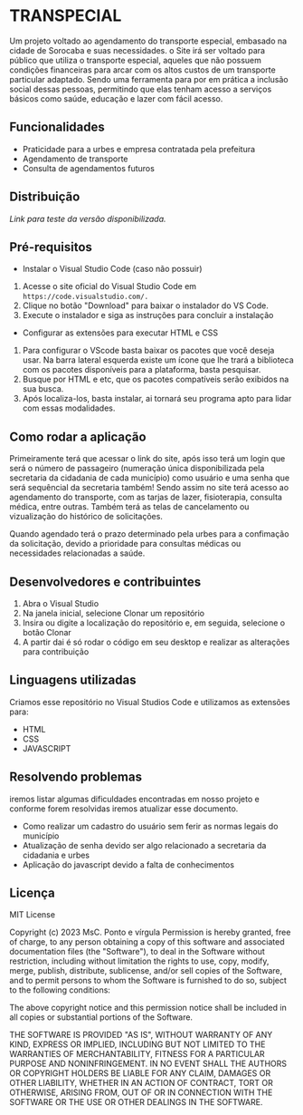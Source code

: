 # TRANSPECIAL
Um projeto voltado ao agendamento do transporte especial, embasado na cidade de Sorocaba e suas necessidades.
o Site irá ser voltado para público que utiliza o transporte especial, aqueles que não possuem condições 
financeiras para arcar com os altos custos de um transporte particular adaptado. Sendo uma ferramenta para por
em prática a inclusão social dessas pessoas, permitindo que elas tenham acesso a serviços básicos como saúde, educação e lazer com fácil acesso.


## Funcionalidades
- Praticidade para a urbes e empresa contratada pela prefeitura
- Agendamento de transporte
- Consulta de agendamentos futuros  


## Distribuição
*Link para teste da versão disponibilizada.* 


## Pré-requisitos
- Instalar o Visual Studio Code (caso não possuir)
1. Acesse o site oficial do Visual Studio Code em     `https://code.visualstudio.com/. `
2. Clique no botão "Download" para baixar o instalador do VS Code.
3. Execute o instalador e siga as instruções para concluir a instalação


- Configurar as extensões para executar HTML e CSS
1. Para configurar o VScode basta baixar os pacotes que você deseja usar. Na barra lateral esquerda existe um ícone que lhe trará a biblioteca com os pacotes disponíveis para a plataforma, basta pesquisar.
2. Busque por HTML e etc, que os pacotes compatíveis serão exibidos na sua busca. 
3. Após localiza-los, basta instalar, ai tornará seu programa apto para lidar com essas modalidades.


## Como rodar a aplicação
Primeiramente terá que acessar o link do site, após isso terá um login que será o número de passageiro (numeração única disponibilizada pela secretaria da cidadania de cada município) como usuário e uma senha que será sequêncial da secretaria também!
Sendo assim no site terá acesso ao agendamento do transporte, com as tarjas de lazer, fisioterapia, consulta médica, entre outras.
Também terá as telas de cancelamento ou vizualização do histórico de solicitações.

Quando agendado terá o prazo determinado pela urbes para a confimação da solicitação, devido a prioridade para consultas médicas ou necessidades relacionadas a saúde.


## Desenvolvedores e contribuintes
1. Abra o Visual Studio
2. Na janela inicial, selecione Clonar um repositório
3. Insira ou digite a localização do repositório e, em seguida, selecione o botão Clonar
4. A partir dai é só rodar o código em seu desktop e realizar as alterações para contribuição


## Linguagens utilizadas 
Criamos esse repositório no Visual Studios Code e utilizamos as extensões para:
- HTML
- CSS
- JAVASCRIPT


## Resolvendo problemas
iremos listar algumas dificuldades encontradas em nosso projeto e conforme forem resolvidas iremos atualizar esse documento.
- Como realizar um cadastro do usuário sem ferir as normas legais do município
- Atualização de senha devido ser algo relacionado a secretaria da cidadania e urbes
- Aplicação do javascript devido a falta de conhecimentos 


## Licença
MIT License

Copyright (c) 2023 MsC. Ponto e vírgula
Permission is hereby granted, free of charge, to any person obtaining a copy
of this software and associated documentation files (the "Software"), to deal
in the Software without restriction, including without limitation the rights
to use, copy, modify, merge, publish, distribute, sublicense, and/or sell
copies of the Software, and to permit persons to whom the Software is
furnished to do so, subject to the following conditions:

The above copyright notice and this permission notice shall be included in all
copies or substantial portions of the Software.

THE SOFTWARE IS PROVIDED "AS IS", WITHOUT WARRANTY OF ANY KIND, EXPRESS OR
IMPLIED, INCLUDING BUT NOT LIMITED TO THE WARRANTIES OF MERCHANTABILITY,
FITNESS FOR A PARTICULAR PURPOSE AND NONINFRINGEMENT. IN NO EVENT SHALL THE
AUTHORS OR COPYRIGHT HOLDERS BE LIABLE FOR ANY CLAIM, DAMAGES OR OTHER
LIABILITY, WHETHER IN AN ACTION OF CONTRACT, TORT OR OTHERWISE, ARISING FROM,
OUT OF OR IN CONNECTION WITH THE SOFTWARE OR THE USE OR OTHER DEALINGS IN THE
SOFTWARE.


